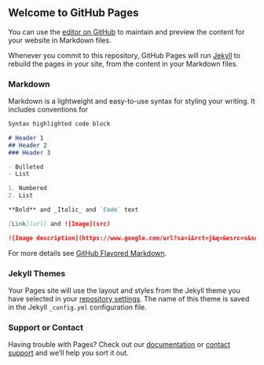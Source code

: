 ## Welcome to GitHub Pages

You can use the [editor on GitHub](https://github.com/jleonard18catawba19/jleonard18catawba19.github.io/edit/master/index.md) to maintain and preview the content for your website in Markdown files.

Whenever you commit to this repository, GitHub Pages will run [Jekyll](https://jekyllrb.com/) to rebuild the pages in your site, from the content in your Markdown files.

### Markdown

Markdown is a lightweight and easy-to-use syntax for styling your writing. It includes conventions for

```markdown
Syntax highlighted code block

# Header 1
## Header 2
### Header 3

- Bulleted
- List

1. Numbered
2. List

**Bold** and _Italic_ and `Code` text

[Link](url) and ![Image](src)

![Image description](https://www.google.com/url?sa=i&rct=j&q=&esrc=s&source=images&cd=&ved=2ahUKEwjg3JHR-L3gAhULNd8KHZ_MAXcQjRx6BAgBEAU&url=https%3A%2F%2Fwww.melissas.com%2FSeedless-Lemons-p%2F74.htm&psig=AOvVaw0TlgU820kTvjFI5s3n2Y7N&ust=1550327097765927)
```

For more details see [GitHub Flavored Markdown](https://guides.github.com/features/mastering-markdown/).

### Jekyll Themes

Your Pages site will use the layout and styles from the Jekyll theme you have selected in your [repository settings](https://github.com/jleonard18catawba19/jleonard18catawba19.github.io/settings). The name of this theme is saved in the Jekyll `_config.yml` configuration file.

### Support or Contact

Having trouble with Pages? Check out our [documentation](https://help.github.com/categories/github-pages-basics/) or [contact support](https://github.com/contact) and we’ll help you sort it out.
